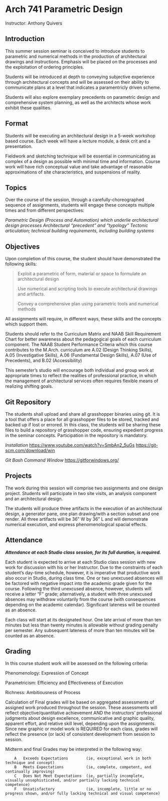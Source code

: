 # Arch 741 Parametric Design
Instructor: Anthony Quivers
## Introduction
This summer session seminar is conceived to introduce students to parametric and numerical methods in the production of architectural drawings and instructions.  Emphasis will be placed on the processes and the exploitation of ordering principles.

Students will be introduced at depth to conveying subjective experience through architectural concepts and will be assessed on their ability to communicate plans at a level that indicates a paramentricly driven scheme.

Students will also explore exemplary precedents on parametric design and comprehensive system planning, as well as the architects whose work exhibit these qualities.  

## Format
Students will be executing an architectural design in a 5-week workshop based course.  Each week will have a lecture module, a desk crit and a presentation.  

Fieldwork and sketching technique will be essential in communicating as complex of a design as possible with minimal time and information.  Course work will have rich conceptual value and take advantage of reasonable approximations of site characteristics, and suspensions of reality.  

## Topics
Over the course of the session, through a carefully-choreographed sequence of assignments, students will engage these concepts multiple times and from different perspectives:

_Parametric Design (Process and Automation) which underlie architectural design processes_
_Architectural “precedent” and “typology”_
_Tectonic articulation; technical building requirements, including building systems_

## Objectives
Upon completion of this course, the student should have demonstrated the following skills:

>Exploit a parametric of form, material or space to formulate an architectural design
>
>Use numerical and scripting tools to execute architectural drawings and artifacts.
>
>Convey a comprehensive plan using parametric tools and numerical methods

All assignments will require, in different ways, these skills and the concepts which support them. 

Students should refer to the Curriculum Matrix and NAAB Skill Requirement Chart for better awareness about the pedagogical goals of each curriculum component. The NAAB Student Performance Criteria which this course contributes to the M.Arch. curriculum are A.02 (Design Thinking Skills), A.05 (Investigative Skills), A.06 (Fundamental Design Skills), A.07 (Use of Precedents), and B.02 (Accessibility)

This semester’s studio will encourage both individual and group work at appropriate times to reflect the realities of professional practice, in which the management of architectural services often requires flexible means of realizing shifting goals.

## Git Repository
The students shall upload and share all grasshopper binaries using git.  It is a tool that offers a place for all grasshopper files to be stored, tracked and backed up if lost or errored. In this class, the students will be sharing these files to build a repository of grasshopper code, ensuring expedient progress in the seminar concepts.  Participation in the repository is mandatory.

_Installation_
https://www.youtube.com/watch?v=SmbAn2_5uGs
https://git-scm.com/download/win

_Git Bash Command Window_
https://gitforwindows.org/

## Projects
The work during this session will comprise two assignments and one design project.  Students will participate in two site visits, an analysis component and an architectural design.

The students will produce three artifacts in the execution of an architectural design, a generator pane, one plan drawing/with a section subset and one render.  All three artifacts will be 36” W by 36” L and will demonstrate numerical execution, and express phenomenological spacial effects.

## Attendance
***Attendance at each Studio class session, for its full duration, is required.***

Each student is expected to arrive at each Studio class session with new work for discussion with his or her Instructor. Due to the constraints of each student’s day-time schedule, however, it is imperative that productive work also occur in Studio, during class time. One or two unexcused absences will be factored with negative impact into the academic grade given for the course. Following the third unexcused absence, however, students will receive a letter “F” grade; alternatively, a student with three unexcused absences may withdraw voluntarily from the course (with consequences depending on the academic calendar). Significant lateness will be counted as an absence. 

Each class will start at its designated hour. One late arrival of more than ten minutes but less than twenty minutes is allowable without grading penalty per semester. Any subsequent lateness of more than ten minutes will be counted as an absence.

## Grading
In this course student work will be assessed on the following criteria:

Phenomenology: Expression of Concept

Parametricism: Efficiency and Effectiveness of Execution

Richness: Ambitiousness of Process

Calculation of Final grades will be based on aggregated assessments of assigned work produced throughout the session. These assessments will reflect objective/quantitative achievement AND the instructors’ professional judgments about design excellence, communicative and graphic quality, apparent effort, and relative skill level, depending upon the assignments. Since new graphic or model work is REQUIRED for each class, grades will reflect the presence (or lack) of consistent development from session to session.

Midterm and final Grades may be interpreted in the following way: 

	    A 	Exceeds Expectations 		(ie, exceptional work in both technique and concept)  
	    B 	Meets Expectations 		    (ie, complete, competent, and continually improving)  
	    C 	Does Not Meet Expectations 	(ie, partially incomplete, visually unsophisticated, and/or partially lacking technical competence)
	    F 	Unsatisfactory 			    (ie, incomplete, little or no progress shown, and/or fully lacking technical and visual competence)


